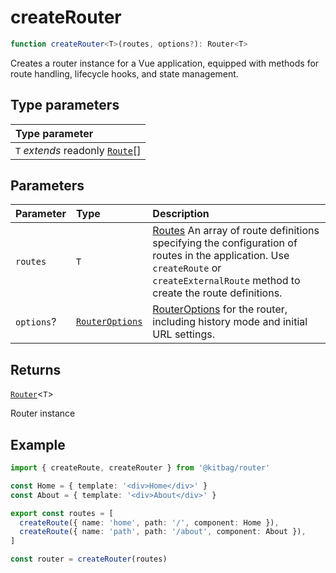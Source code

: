 # createRouter

```ts
function createRouter<T>(routes, options?): Router<T>
```

Creates a router instance for a Vue application, equipped with methods for route handling, lifecycle hooks, and state management.

## Type parameters

| Type parameter |
| :------ |
| `T` *extends* readonly [`Route`](../types/Route)[] |

## Parameters

| Parameter | Type | Description |
| :------ | :------ | :------ |
| `routes` | `T` | [Routes](../types/Routes) An array of route definitions specifying the configuration of routes in the application. Use `createRoute` or `createExternalRoute` method to create the route definitions. |
| `options`? | [`RouterOptions`](../types/RouterOptions) | [RouterOptions](../types/RouterOptions) for the router, including history mode and initial URL settings. |

## Returns

[`Router`](../types/Router)\<`T`\>

Router instance

## Example

```ts
import { createRoute, createRouter } from '@kitbag/router'

const Home = { template: '<div>Home</div>' }
const About = { template: '<div>About</div>' }

export const routes = [
  createRoute({ name: 'home', path: '/', component: Home }),
  createRoute({ name: 'path', path: '/about', component: About }),
]

const router = createRouter(routes)
```
